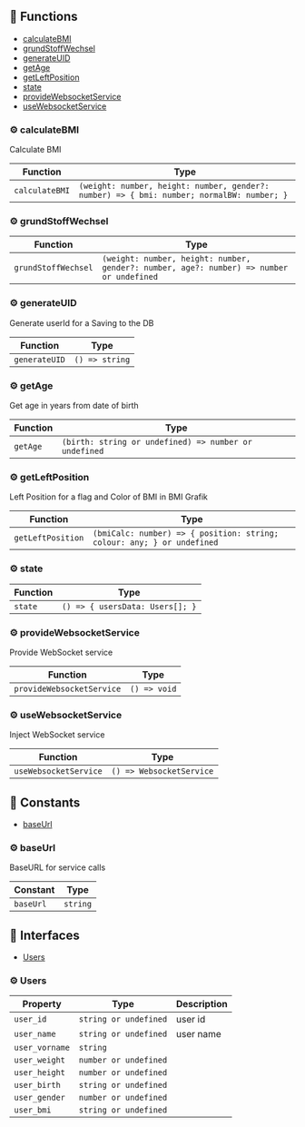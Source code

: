 ## :toolbox: Functions

- [calculateBMI](#gear-calculatebmi)
- [grundStoffWechsel](#gear-grundstoffwechsel)
- [generateUID](#gear-generateuid)
- [getAge](#gear-getage)
- [getLeftPosition](#gear-getleftposition)
- [state](#gear-state)
- [provideWebsocketService](#gear-providewebsocketservice)
- [useWebsocketService](#gear-usewebsocketservice)

### :gear: calculateBMI

Calculate BMI

| Function | Type |
| ---------- | ---------- |
| `calculateBMI` | `(weight: number, height: number, gender?: number) => { bmi: number; normalBW: number; }` |

### :gear: grundStoffWechsel

| Function | Type |
| ---------- | ---------- |
| `grundStoffWechsel` | `(weight: number, height: number, gender?: number, age?: number) => number or undefined` |

### :gear: generateUID

Generate userId for a Saving to the DB

| Function | Type |
| ---------- | ---------- |
| `generateUID` | `() => string` |

### :gear: getAge

Get age in years from date of birth

| Function | Type |
| ---------- | ---------- |
| `getAge` | `(birth: string or undefined) => number or undefined` |

### :gear: getLeftPosition

Left Position for a flag and Color of BMI in BMI Grafik

| Function | Type |
| ---------- | ---------- |
| `getLeftPosition` | `(bmiCalc: number) => { position: string; colour: any; } or undefined` |

### :gear: state

| Function | Type |
| ---------- | ---------- |
| `state` | `() => { usersData: Users[]; }` |

### :gear: provideWebsocketService

Provide WebSocket service

| Function | Type |
| ---------- | ---------- |
| `provideWebsocketService` | `() => void` |

### :gear: useWebsocketService

Inject WebSocket service

| Function | Type |
| ---------- | ---------- |
| `useWebsocketService` | `() => WebsocketService` |


## :wrench: Constants

- [baseUrl](#gear-baseurl)

### :gear: baseUrl

BaseURL for service calls

| Constant | Type |
| ---------- | ---------- |
| `baseUrl` | `string` |



## :tropical_drink: Interfaces

- [Users](#gear-users)

### :gear: Users



| Property | Type | Description |
| ---------- | ---------- | ---------- |
| `user_id` | `string or undefined` | user id |
| `user_name` | `string or undefined` | user name |
| `user_vorname` | `string` |  |
| `user_weight` | `number or undefined` |  |
| `user_height` | `number or undefined` |  |
| `user_birth` | `string or undefined` |  |
| `user_gender` | `number or undefined` |  |
| `user_bmi` | `string or undefined` |  |

